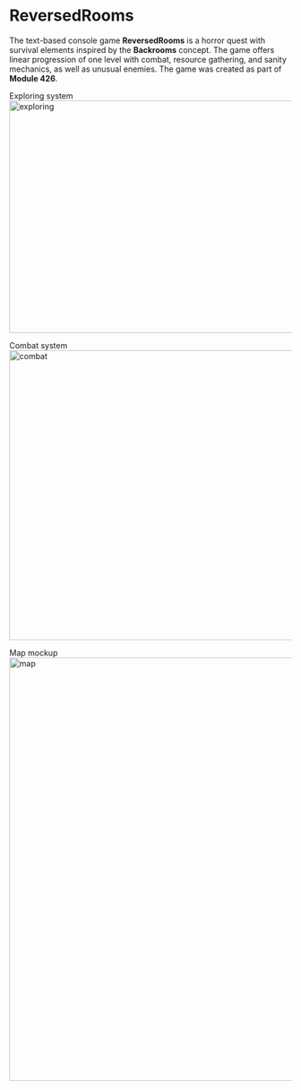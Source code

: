 # ReversedRooms
The text-based console game **ReversedRooms** is a horror quest with survival elements inspired by the **Backrooms** concept. The game offers linear progression of one level with combat, resource gathering, and sanity mechanics, as well as unusual enemies. The game was created as part of **Module 426**.

Exploring system
<img width="571" height="415" alt="exploring" src="https://github.com/user-attachments/assets/c7c17e8c-711a-458f-8f7e-caf680c728b7" />

Combat system
<img width="875" height="518" alt="combat" src="https://github.com/user-attachments/assets/c367b212-ab50-44e1-9d6b-873264c8577f" />

Map mockup
<img width="1064" height="756" alt="map" src="https://github.com/user-attachments/assets/a633c875-16ae-4f30-87e3-cb3becc610e4" />
